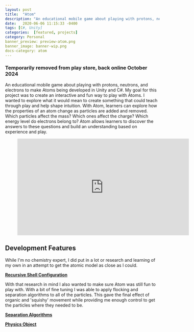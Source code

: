 ```yaml
---
layout: post
title:  "Atom"
description: "An educational mobile game about playing with protons, neutrons, and electrons to make Atoms being developed in Unity and C#."
date:   2020-06-06 11:15:33 -0400
tags: [C#, Unity] 
categories:  [featured, projects]
category: Personal
banner_preview: preview-atom.png
banner_image: banner-wip.png
docs-category: atom
---
```


<!--more-->

### Temporarily removed from play store, back online October 2024

An educational mobile game about playing with protons, neutrons, and electrons to make Atoms being developed in Unity and C#. 
My goal for this project was to create an interactive and fun way to play with Atoms. 
I wanted to explore what it would mean to create something that could teach through play and help shape intuition. 
With Atom, learners can explore how the properties of an atom change as particles are added and removed. 
Which particles affect the mass? Which ones affect the charge? Which energy level do electrons belong to? 
Atom allows learners to discover the answers to these questions and build an understanding based on experience and play. 

<!-- Play Store Link -->
<!--
<a href='https://play.google.com/store/apps/details?id=com.Savvy.Atom&pcampaignid=pcampaignidMKT-Other-global-all-co-prtnr-py-PartBadge-Mar2515-1'><img class = 'appLink' alt='Get it on Google Play' src='https://play.google.com/intl/en_us/badges/static/images/badges/en_badge_web_generic.png'/></a> -->

<figure>
<iframe width="560" height="315" src="https://www.youtube.com/embed/VY5JD6I-dps" frameborder="0" allow="accelerometer; autoplay; clipboard-write; encrypted-media; gyroscope; picture-in-picture" allowfullscreen></iframe>
</figure>

## Development Features

While I'm no chemistry expert, I did put in a lot or research and learning of my own in an attempt to get the atomic model as close as I could. 

**[Recursive Shell Configuration]({{site.url}}/docs/atom/2020/12/28/recursiveShells.html)** 

With that research in mind I also wanted to make sure Atom was still fun to play with. With a bit of fine tuning I was able to apply flocking and separation algorithms to all of the particles. This gave the final effect of organic and 'squishy' movement while providing me enough control to get the particles where they needed to be. 

**[Separation Algorithms]({{site.url}}/docs/atom/2020/12/28/seperation.html)** 

**[Physics Object]({{site.url}}/docs/atom/2020/12/28/physicsObj.html)**

<!--
# Development Build

<script src="{{site.url}}/assets/atom/TemplateData/UnityProgress.js"></script>
<script src="{{site.url}}/assets/atom/Build/UnityLoader.js"></script>
<script>
  var unityInstance = UnityLoader.instantiate("unityContainer", "{{site.url}}/assets/atom/Build/Atom.json", {onProgress: UnityProgress});
</script>

<style>
.unityContainer{
    max-width:1480px;
    max-height:720px;
    width:auto;
    height:auto;
}
</style>
<div id="unityContainer" style="margin: auto"></div>
<button onclick="unityInstance.SetFullscreen(1)">FullScreen</button>
web build may not scale well, intended for phone screens



# First Release

<figure>
<iframe width="560" height="315" src="https://www.youtube.com/embed/650zlhHFVjs" frameborder="0" allow="accelerometer; autoplay; encrypted-media; gyroscope; picture-in-picture" allowfullscreen></iframe>
</figure>

-->